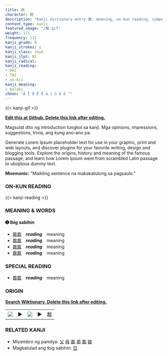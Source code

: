 ```yaml
---
title: 裁
character: 裁
description: "Kanji dictionary entry 裁: meaning, on-kun reading, compounds, origin, related kanji"
content_type: kanji
featured_image: "/裁.gif"
weight: 111
frequency: 111
kanji_grade: 9
kanji_strokes: 1
kanji_class: Jōyō
kanji_jlpt: N1
kanji_radical: 
kanji_reading: 
- DAI
- TAI
- oo-kii
kanji_meaning:
- malaki
chōon: "Ā Ī Ū Ē Ō ā ī ū ē ō ’"
---
```

[//]: # (Don't edit the line below. Kanji animated GIF code is automatically generated.)
{{< kanji-gif >}}

[//]: # (Edit below this line.)

**[Edit this at Github. Delete this link after editing.](https://github.com/tim0g/tim/tree/main/content/kanji/裁/index.md)**

Magsulat dito ng introduction tungkol sa kanji. Mga opinions, impressions, suggestions, trivia, ang kung ano-ano pa.

Generate Lorem Ipsum placeholder text for use in your graphic, print and web layouts, and discover plugins for your favorite writing, design and blogging tools. Explore the origins, history and meaning of the famous passage, and learn how Lorem Ipsum went from scrambled Latin passage to ubiqitous dummy text.
 
**Mnemonic:** "Maikling sentence na makakatulong sa pagsaulo."

### ON-KUN READING

[//]: # (Don't edit the line below. ON-KUN READING code is automatically generated.)
{{< kanji-reading >}}

### MEANING & WORDS

#### ➊ **Ibig sabihin**
  - [裁](../裁)[裁](../裁)　***reading***　meaning
  - [裁](../裁)[裁](../裁)　***reading***　meaning
  - [裁](../裁)[裁](../裁)　***reading***　meaning
  - [裁](../裁)[裁](../裁)　***reading***　meaning

### SPECIAL READING
  - [裁](../裁)[裁](../裁)　***reading***　meaning

### ORIGIN

**[Search Wiktionary. Delete this link after editing.](https://wiktionary.org/wiki/裁)**
<table class="kanji-table"><tr><td>
<img src="60px-裁-bronze.svg.png">
</td><td>▶</td><td>
<img src="60px-裁-oracle.svg.png">
</td><td>▶</td>
<td class="kanji-origin">裁</td>
</tr></table>

### RELATED KANJI
- Miyembro ng pamilya: [父](../父) [母](../母) [裁](../裁) [弟](../弟) [裁](../裁) [娘](../娘)
- Magkatulad ang ibig sabihin: [日](../日)
